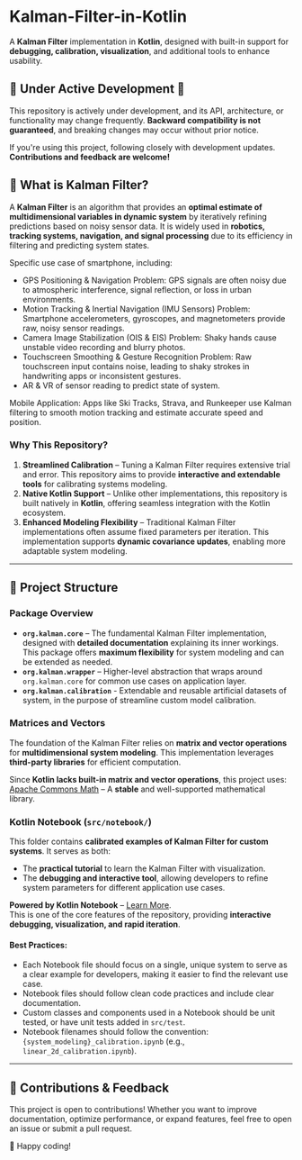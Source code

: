 # Kalman-Filter-in-Kotlin

A **Kalman Filter** implementation in **Kotlin**, designed with built-in support for **debugging, calibration, visualization**, and additional tools to enhance usability.

## 🚧 Under Active Development 🚧

This repository is actively under development, and its API, architecture, or functionality may change frequently. **Backward compatibility is not guaranteed**, and breaking changes may occur without prior notice.

If you're using this project, following closely with development updates. **Contributions and feedback are welcome!**

## 📌 What is Kalman Filter?

A **Kalman Filter** is an algorithm that provides an **optimal estimate of multidimensional variables in dynamic system** by iteratively refining predictions based on noisy sensor data. It is widely used in **robotics, tracking systems, navigation, and signal processing** due to its efficiency in filtering and predicting system states.

Specific use case of smartphone, including:
* GPS Positioning & Navigation
Problem: GPS signals are often noisy due to atmospheric interference, signal reflection, or loss in urban environments.
* Motion Tracking & Inertial Navigation (IMU Sensors)
  Problem: Smartphone accelerometers, gyroscopes, and magnetometers provide raw, noisy sensor readings.
* Camera Image Stabilization (OIS & EIS)
  Problem: Shaky hands cause unstable video recording and blurry photos.
* Touchscreen Smoothing & Gesture Recognition
  Problem: Raw touchscreen input contains noise, leading to shaky strokes in handwriting apps or inconsistent gestures.
* AR & VR of sensor reading to predict state of system. 

Mobile Application:
Apps like Ski Tracks, Strava, and Runkeeper use Kalman filtering to smooth motion tracking and estimate accurate speed and position.

### Why This Repository?

1. **Streamlined Calibration** – Tuning a Kalman Filter requires extensive trial and error. This repository aims to provide **interactive and extendable tools** for calibrating systems modeling.
2. **Native Kotlin Support** – Unlike other implementations, this repository is built natively in **Kotlin**, offering seamless integration with the Kotlin ecosystem.
3. **Enhanced Modeling Flexibility** – Traditional Kalman Filter implementations often assume fixed parameters per iteration. This implementation supports **dynamic covariance updates**, enabling more adaptable system modeling.

---

## 📂 Project Structure

### **Package Overview**
- **`org.kalman.core`** – The fundamental Kalman Filter implementation, designed with **detailed documentation** explaining its inner workings. This package offers **maximum flexibility** for system modeling and can be extended as needed.
- **`org.kalman.wrapper`** – Higher-level abstraction that wraps around `org.kalman.core` for common use cases on application layer.
- **`org.kalman.calibration`** - Extendable and reusable artificial datasets of system, in the purpose of streamline custom model calibration.


### Matrices and Vectors

The foundation of the Kalman Filter relies on **matrix and vector operations** for **multidimensional system modeling**. This implementation leverages **third-party libraries** for efficient computation.

Since **Kotlin lacks built-in matrix and vector operations**, this project uses:  
[Apache Commons Math](https://github.com/apache/commons-math) – A **stable** and well-supported mathematical library.


### Kotlin Notebook (`src/notebook/`)
This folder contains **calibrated examples of Kalman Filter for custom systems**. It serves as both:
- The **practical tutorial** to learn the Kalman Filter with visualization.
- The **debugging and interactive tool**, allowing developers to refine system parameters for different application use cases.

**Powered by Kotlin Notebook** – [Learn More](https://www.jetbrains.com/help/idea/kotlin-notebook.html).  
This is one of the core features of the repository, providing **interactive debugging, visualization, and rapid iteration**.

#### Best Practices: 
* Each Notebook file should focus on a single, unique system to serve as a clear example for developers, making it easier to find the relevant use case.
* Notebook files should follow clean code practices and include clear documentation.
* Custom classes and components used in a Notebook should be unit tested, or have unit tests added in `src/test`.
* Notebook filenames should follow the convention: `{system_modeling}_calibration.ipynb` (e.g., `linear_2d_calibration.ipynb`).
---

## 📢 Contributions & Feedback

This project is open to contributions! Whether you want to improve documentation, optimize performance, or expand features, feel free to open an issue or submit a pull request.

🚀 Happy coding!
